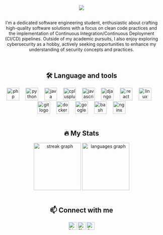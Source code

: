 <div align="center">
  <img src="https://github.com/msosav/msosav/assets/85181687/68e33a8c-79cc-40bd-94b3-da9c2e1405cd"  />
</div>

<br clear="both">

<p align="center">I'm a dedicated software engineering student, enthusiastic about crafting high-quality software solutions with a focus on clean code practices and the implementation of Continuous Integration/Continuous Deployment (CI/CD) pipelines. Outside of my academic pursuits, I also enjoy exploring cybersecurity as a hobby, actively seeking opportunities to enhance my understanding of security concepts and practices.</p>

<br clear="both">

<h2 align="center">🛠 Language and tools</h2>

<div align="center">
  <img src="https://cdn.jsdelivr.net/gh/devicons/devicon/icons/php/php-original.svg" height="40" alt="php logo"  />
  <img width="12" />
  <img src="https://cdn.jsdelivr.net/gh/devicons/devicon/icons/python/python-original.svg" height="40" alt="python logo"  />
  <img width="12" />
  <img src="https://cdn.jsdelivr.net/gh/devicons/devicon/icons/java/java-original.svg" height="40" alt="java logo"  />
  <img width="12" />
  <img src="https://cdn.jsdelivr.net/gh/devicons/devicon/icons/cplusplus/cplusplus-original.svg" height="40" alt="cplusplus logo"  />
  <img width="12" />
  <img src="https://cdn.jsdelivr.net/gh/devicons/devicon/icons/javascript/javascript-original.svg" height="40" alt="javascript logo"  />
  <img width="12" />
  <img src="https://cdn.jsdelivr.net/gh/devicons/devicon/icons/django/django-plain.svg" height="40" alt="django logo"  />
  <img width="12" />
  <img src="https://cdn.jsdelivr.net/gh/devicons/devicon/icons/react/react-original.svg" height="40" alt="react logo"  />
  <img width="12" />
  <img src="https://cdn.jsdelivr.net/gh/devicons/devicon/icons/linux/linux-original.svg" height="40" alt="linux logo"  />
  <img width="12" />
  <img src="https://cdn.jsdelivr.net/gh/devicons/devicon/icons/git/git-original.svg" height="40" alt="git logo"  />
  <img width="12" />
  <img src="https://cdn.jsdelivr.net/gh/devicons/devicon/icons/docker/docker-original.svg" height="40" alt="docker logo"  />
  <img width="12" />
  <img src="https://cdn.jsdelivr.net/gh/devicons/devicon/icons/googlecloud/googlecloud-original.svg" height="40" alt="googlecloud logo"  />
  <img width="12" />
  <img src="https://cdn.jsdelivr.net/gh/devicons/devicon/icons/bash/bash-original.svg" height="40" alt="bash logo"  />
  <img width="12" />
  <img src="https://cdn.jsdelivr.net/gh/devicons/devicon/icons/nginx/nginx-original.svg" height="40" alt="nginx logo"  />
</div>

<br clear="both">

<h2 align="center">🔥   My Stats </h2>

<div align="center">
      <img src="https://streak-stats.demolab.com?user=msosav&locale=en&mode=daily&theme=tokyonight&hide_border=true&border_radius=5" height="150" alt="streak graph"  />
      <img src="https://github-readme-stats.vercel.app/api/top-langs?username=msosav&locale=en&hide_title=false&layout=compact&card_width=320&langs_count=5&theme=tokyonight&hide_border=true" height="150"             alt="languages graph"  />
</div>

<br clear="both">

<h2 align="center"> 📫 Connect with me </h2>

<div align="center">
  <a href="https://www.linkedin.com/in/msosav/"><img src="https://img.shields.io/static/v1?message=LinkedIn&logo=linkedin&label=&color=0077B5&logoColor=white&labelColor=&style=for-the-badge" height="25" alt="LinkedIn"/></a>
  <a href="https://www.youtube.com/@SosaDevLab"><img src="https://img.shields.io/static/v1?message=Youtube&logo=youtube&label=&color=FF0000&logoColor=white&labelColor=&style=for-the-badge" height="25" alt="YouTube"/></a>
  <a href="https://www.youtube.com/@SosaDevLab"><img src="https://img.shields.io/static/v1?message=LeetCode&logo=leetcode&label=&color=black&logoColor=23ffa116&labelColor=&style=for-the-badge" height="25" alt="LeetCode"/></a>
</div>

<br clear="both">
